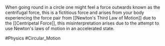 When going round in a circle one might feel a force outwards known as the centrifugal force, this is a fictitious force and arises from your body experiencing the force pair from [[Newton's Third Law of Motion]] due to the [[Centripetal Force]], this misinterpretation arises due to the attempt to use Newton's laws of motion in an accelerated state.

#Physics #Circular_Motion 